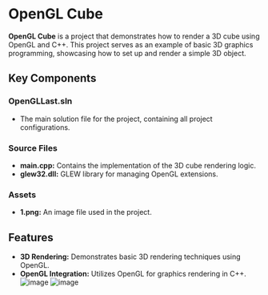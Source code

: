 # OpenGL Cube

**OpenGL Cube** is a project that demonstrates how to render a 3D cube using OpenGL and C++. This project serves as an example of basic 3D graphics programming, showcasing how to set up and render a simple 3D object.

## Key Components

### OpenGLLast.sln
- The main solution file for the project, containing all project configurations.

### Source Files
- **main.cpp:** Contains the implementation of the 3D cube rendering logic.
- **glew32.dll:** GLEW library for managing OpenGL extensions.

### Assets
- **1.png:** An image file used in the project.

## Features

- **3D Rendering:** Demonstrates basic 3D rendering techniques using OpenGL.
- **OpenGL Integration:** Utilizes OpenGL for graphics rendering in C++.
![image](https://github.com/khaled71612000/OpenGl-Cube/assets/59780800/5f7de3f5-a541-46c8-85db-5896d9ba21b7)
![image](https://github.com/khaled71612000/OpenGl-Cube/assets/59780800/a701ea0b-088c-4b87-aa65-de373e639af3)
